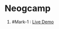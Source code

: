 # Neogcamp

<ol>
<li>#Mark-1 : <a href="https://replit.com/@gkp123/Mark-1#index.js?embed=1&output=1">Live Demo</a></li>
</ol>
